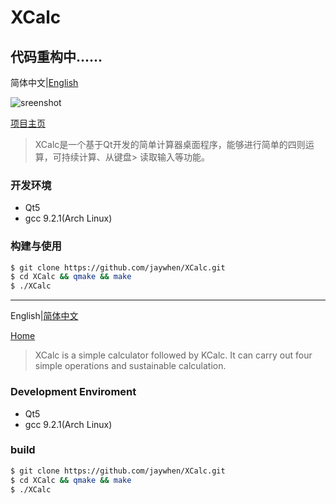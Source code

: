 # XCalc

## 代码重构中......

<a name="Ch"/>

简体中文|[English](#En)

![sreenshot](https://github.com/jaywhen/XCalc/blob/master/XCalc_Image/v1_0.png)

[项目主页](https://jaywhen.com/post/xcacl/)

> XCalc是一个基于Qt开发的简单计算器桌面程序，能够进行简单的四则运算，可持续计算、从键盘>  读取输入等功能。
### 开发环境

* Qt5
* gcc 9.2.1(Arch Linux)

### 构建与使用

```bash
$ git clone https://github.com/jaywhen/XCalc.git
$ cd XCalc && qmake && make
$ ./XCalc
```

<a name="En"/>

--------
English|[简体中文](#Ch)

[Home](https://jaywhen.com/post/xcacl/)

> XCalc is a simple calculator followed by KCalc.
> It can carry out four simple operations and sustainable calculation.

### Development Enviroment

* Qt5
* gcc 9.2.1(Arch Linux)

### build
```bash
$ git clone https://github.com/jaywhen/XCalc.git
$ cd XCalc && qmake && make
$ ./XCalc
```
